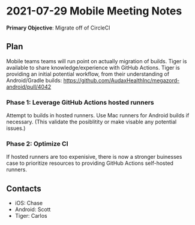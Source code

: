 # 2021-07-29 Mobile Meeting Notes

**Primary Objective**: Migrate off of CircleCI

## Plan

Mobile teams teams will run point on actually migration of builds.
Tiger is available to share knowledge/experience with GitHub Actions. Tiger is providing an initial potential workflow, from their understanding of Android/Gradle builds: https://github.com/AudaxHealthInc/megazord-android/pull/4042

### Phase 1: Leverage GitHub Actions hosted runners

Attempt to builds in hosted runners. Use Mac runners for Android builds if necessary. (This validate the posiblitity or make visable any potential issues.)

### Phase 2: Optimize CI

If hosted runners are too expenisive, there is now a stronger buinesses case to prioritize resources to providing GitHub Actions self-hosted runners.

## Contacts

 - iOS: Chase
 - Android: Scott
 - Tiger: Carlos

<!--stackedit_data:
eyJoaXN0b3J5IjpbLTEzNzg1NjUyMzddfQ==
-->